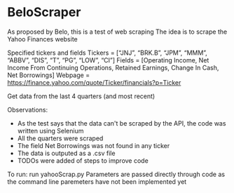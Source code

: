 # BeloScraper

As proposed by Belo, this is a test of web scraping
The idea is to scrape the Yahoo Finances website

Specified tickers and fields
Tickers = [“JNJ”, “BRK.B”, “JPM”, “MMM”, “ABBV”, “DIS”, “T”, “PG”, “LOW”, “CI”]
Fields = [Operating Income, Net Income From Continuing Operations, Retained
Earnings, Change In Cash, Net Borrowings]
Webpage = https://finance.yahoo.com/quote/Ticker/financials?p=Ticker

Get data from the last 4 quarters (and most recent)

Observations:
- As the test says that the data can't be scraped by the API, the code was written using Selenium
- All the quarters were scraped
- The field Net Borrowings was not found in any ticker
- The data is outputed as a .csv file
- TODOs were added of steps to improve code

To run:
run yahooScrap.py
Parameters are passed directly through code as the command line paremeters have not been implemented yet
